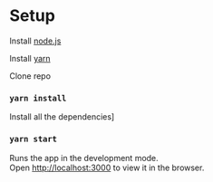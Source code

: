 
# Setup

Install [node.js](https://nodejs.org/en/)

Install [yarn](https://classic.yarnpkg.com/en/docs/install/#windows-stable)

Clone repo

### `yarn install`

Install all the dependencies]

### `yarn start`

Runs the app in the development mode.\
Open [http://localhost:3000](http://localhost:3000) to view it in the browser.

